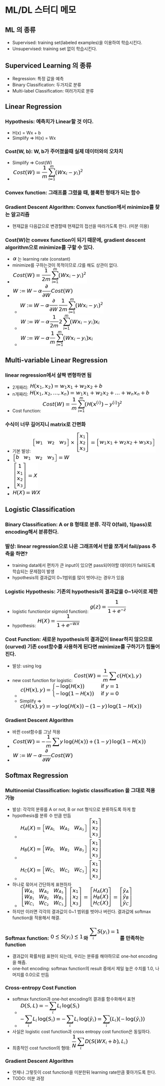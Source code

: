 # ML/DL 스터디 메모

## ML 의 종류
- Supervised: training set(labeled examples)을 이용하여 학습시킨다.
- Unsupervised: training set 없이 학습시킨다.

## Superviced Learning 의 종류
- Regression: 특정 값을 예측
- Binary Classification: 두가지로 분류
- Multi-label Classification: 여러가지로 분류

## Linear Regression
### Hypothesis: 예측치가 Linear할 것 이다.
- H(x) = Wx + b
- Simplify => H(x) = Wx


### Cost(W, b): W, b가 주어졌을때 실제 데이터와의 오차치
- Simplify => Cost(W)
- ![cost](img/linear_regression/cost.png)

### Convex function: 그래프를 그렸을 때, 볼록한 형태가 되는 함수
### Gradient Descent Algorithm: Convex function에서 minimize를 찾는 알고리즘
- 현재값을 다음값으로 변경할때 현재값의 접선을 따라가도록 한다. (미분 이용)

### Cost(W)는 convex function이 되기 때문에, gradient descent algorithm으로 minimize를 구할 수 있다.
- ![alpha](img/linear_regression/alpha.png)는 learning rate (constant)
- minimize를 구하는것이 목적이므로 /2를 해도 상관이 없다.
- ![cost_2](img/linear_regression/cost_2.png)
- ![gradient_1](img/linear_regression/gradient_1.png)
  - ![gradient_2](img/linear_regression/gradient_2.png)
  - ![gradient_3](img/linear_regression/gradient_3.png)
  - ![gradient_4](img/linear_regression/gradient_4.png)

## Multi-variable Linear Regression
### linear regression에서 살짝 변형하면 됨
- 2개짜리: ![hypothesis_2](img/multi_variable_linear_regression/hypothesis_2.png)
- n개짜리: ![hypothesis_n](img/multi_variable_linear_regression/hypothesis_n.png)
- Cost function: ![mul_cost](img/multi_variable_linear_regression/cost.png)

### 수식이 너무 길어지니 matrix로 간편화
- 기본 발상: ![matrix](img/multi_variable_linear_regression/matrix.png)
- ![matrix_w](img/multi_variable_linear_regression/matrix_w.png)
- ![matrix_x](img/multi_variable_linear_regression/matrix_x.png)
- ![hypothesis_matrix](img/multi_variable_linear_regression/hypothesis_matrix.png)

## Logistic Classification
### Binary Classification: A or B 형태로 분류. 각각 0(fail), 1(pass)로 encoding해서 분류한다.

### 발상: linear regression으로 나온 그래프에서 반을 쪼개서 fail/pass 추측을 하면?
- training data에서 편차가 큰 input이 있으면 pass되어야할 데이터가 fail되도록 학습되는 문제점이 발생
- hypothesis의 결과값이 0~1범위를 많이 벗어나는 경우가 있음

### Logistic Hypothesis: 기존의 hypothesis의 결과값을 0~1사이로 제한
- logistic function(or sigmoid function): ![g](img/logistic_classification/g.png)
- hypothesis: ![logistic_hypothesis](img/logistic_classification/hypothesis.png)

### Cost Function: 새로운 hypothesis의 결과값이 linear하지 않으므로(curved) 기존 cost함수를 사용하게 된다면 minimize를 구하기가 힘들어진다.
- 발상: using log
- new cost function for logistic: ![logistic_cost](img/logistic_classification/cost.png)
  - ![logistic_c](img/logistic_classification/c.png)
  - Simplify => ![logistic_simple_c](img/logistic_classification/simple_c.png)

### Gradient Descent Algorithm
- 바뀐 cost함수를 그냥 적용
- ![logistic_cost_2](img/logistic_classification/cost_2.png)
- ![gradient_1](img/linear_regression/gradient_1.png)

## Softmax Regression
### Multinomial Classification: logistic classification 을 그대로 적용 가능
- 발상: 각각의 분류를 A or not, B or not 형식으로 분류하도록 하게 함
- hypothesis를 분류 수 만큼 만듬
  - ![h_a](img/softmax_regression/h_a.png)
  - ![h_b](img/softmax_regression/h_b.png)
  - ![h_c](img/softmax_regression/h_c.png)
- 하나로 묶어서 간단하게 표현하자
  - ![softmax_simple_h](img/softmax_regression/simple_h.png)
- 하지만 이러면 각각의 결과값이 0~1 범위를 벗어나 버린다. 결과값에 softmax function을 적용해서 해결.

### Softmax function: ![softmax_range](img/softmax_regression/softmax_range.png)와 ![softmax_sum](img/softmax_regression/softmax_sum.png)를 만족하는 function
- 결과값이 확률처럼 표현이 되는데, 우리는 분류를 해야하므로 one-hot encoding을 해줌.
- one-hot encoding: softmax function의 result 중에서 제일 높은 수치를 1.0, 나머지를 0.0으로 만듬

### Cross-entropy Cost Function
- softmax function과 one-hot encoding의 결과를 함수화해서 표현
  - ![cross_entropy](img/softmax_regression/cross_entropy.png)
  - ![simple_cross_entropy](img/softmax_regression/simple_cross_entropy.png)
- 사실은 logistic cost function과 cross entropy cost function은 동일하다.
- 최종적인 cost function의 형태: ![cross_entropy_cost](img/softmax_regression/cost.png)

### Gradient Descent Algorithm
- 언제나 그렇듯이 cost function을 미분한뒤 learning rate만큼 쫒아가도록 한다.
- TODO: 미분 과정

